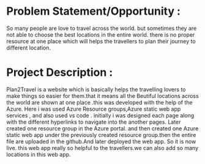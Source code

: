 <!--# repo
# https-packetcodeofficial.github.io-
# https-packetcodeofficial.github.io-
-->

# Problem Statement/Opportunity :
So many people are love to travel across the world. but sometimes they are not able to choose the best locations in the entire world. there is no proper resource at one place which will helps the travellers to plan their journey to different location.


# Project Description : 
Plan2Travel is a website which is basically helps the travelling lovers to make things so easier for them.that it means all the Beutiful locations across the world are shown at one place .this was developed with the help of the Azure.
Here i was used Azure Resource groups,Azure static web app services , and  also used vs code .
initially i was designed each page along with the different hyperlinks to navigate into the another pages. Later created one resource group in the Azure portal. and then created one Azure static web app  under the  previously created resource group.then the entire file are uploaded in the github.And later deployed the web app. So it is now live. this web app really so helpful to the travellers.we can also add so many locations in this web app.
